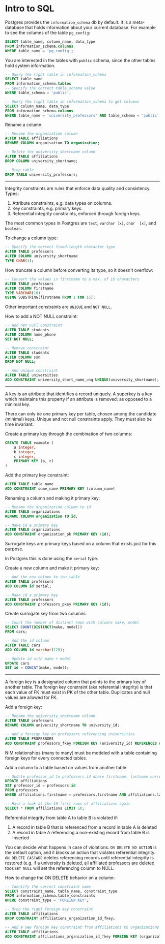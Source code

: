 # Intro to SQL

Postgres provides the `information_schema` db by default. It is a meta-database that holds information about your current database. For example to see the columns of the table `pg_config`:

```sql
SELECT table_name, column_name, data_type
FROM information_schema.columns
WHERE table_name = 'pg_config';
```

You are interested in the tables with  `public` schema, since the other tables hold system information. 

```sql
-- Query the right table in information_schema
SELECT table_name 
FROM information_schema.tables
-- Specify the correct table_schema value
WHERE table_schema = 'public';
```

```sql
-- Query the right table in information_schema to get columns
SELECT column_name, data_type 
FROM information_schema.columns 
WHERE table_name = 'university_professors' AND table_schema = 'public';
```

Rename a column: 

```sql
-- Rename the organisation column
ALTER TABLE affiliations
RENAME COLUMN organisation TO organization;

-- Delete the university_shortname column
ALTER TABLE affiliations
DROP COLUMN university_shortname;

-- Drop table
DROP TABLE university_professors;
```

---

Integrity constraints are rules that enforce data quality and consistency. Types:

1. Attribute constraints, e.g. data types on columns.
2. Key constraints, e.g. primary keys. 
3. Referential integrity constraints, enforced through foreign keys. 

The most common types in Postgres are `text`, `varchar [x]`, `char  [x]`, and `boolean`. 

To change a column type:

```sql
-- Specify the correct fixed-length character type
ALTER TABLE professors
ALTER COLUMN university_shortname
TYPE CHAR(3);
```

How truncate a column before converting its type, so it doesn't overflow: 

```sql
-- Convert the values in firstname to a max. of 16 characters
ALTER TABLE professors 
ALTER COLUMN firstname
TYPE VARCHAR(16)
USING SUBSTRING(firstname FROM 1 FOR 16);
```

Other important constraints are `UNIQUE` and `NOT NULL`. 

How to add a NOT NULL constraint:

```sql
-- Add not null constraint
ALTER TABLE students
ALTER COLUMN home_phone
SET NOT NULL;

-- Remove constraint
ALTER TABLE students
ALTER COLUMN ssn
DROP NOT NULL;
```

```sql
-- Add unique constraint
ALTER TABLE universities
ADD CONSTRAINT university_short_name_unq UNIQUE(university_shortname);
```

---

A key is an attribute that identifies a record uniquely. A superkey is a key which maintains this property if an attribute is removed; as opposed to a minimal key. 

There can only be one primary key per table, chosen among the candidate (minimal) keys. Unique and not null constraints apply. They must also be time invariant. 

Create a primary key through the combination of two columns: 

```sql
CREATE TABLE example (
    a integer,
    b integer,
    c integer,
    PRIMARY KEY (a, c)
)
```

Add the primary key constraint:

```sql
ALTER TABLE table_name
ADD CONSTRAINT some_name PRIMARY KEY (column_name)
```

Renaming a column and making it primary key: 

```sql
-- Rename the organization column to id
ALTER TABLE organizations
RENAME COLUMN organization TO id;

-- Make id a primary key
ALTER TABLE organizations
ADD CONSTRAINT organization_pk PRIMARY KEY (id);
```

Surrogate keys are primary keys based on a column that exists just for this purpose. 

In Postgres this is done using the `serial` type. 

Create a new column and make it primary key:

```sql
-- Add the new column to the table
ALTER TABLE professors 
ADD COLUMN id serial;

-- Make id a primary key
ALTER TABLE professors 
ADD CONSTRAINT professors_pkey PRIMARY KEY (id);
```

Create surrogate key from two columns:

```sql
-- Count the number of distinct rows with columns make, model
SELECT COUNT(DISTINCT(make, model)) 
FROM cars;

-- Add the id column
ALTER TABLE cars
ADD COLUMN id varchar(128);

-- Update id with make + model
UPDATE cars
SET id = CONCAT(make, model);
```

---

A foreign key is a designated column that points to the primary key of another table. The foreign key constraint (aka referential integrity) is that each value of FK must exist in PK of the other table. Duplicates and null values are allowed for FK. 

Add a foreign key:

```sql
-- Rename the university_shortname column
ALTER TABLE professors
RENAME COLUMN university_shortname TO university_id;

-- Add a foreign key on professors referencing universities
ALTER TABLE PROFESSORS 
ADD CONSTRAINT professors_fkey FOREIGN KEY (university_id) REFERENCES universities (id);
```

N:M relationships (many to many) must be modeled with a table containing foreign keys for every connected tables.

Add a column to a table based on values from another table:

```sql
-- Update professor_id to professors.id where firstname, lastname correspond to rows in professors
UPDATE affiliations
SET professor_id = professors.id
FROM professors
WHERE affiliations.firstname = professors.firstname AND affiliations.lastname = professors.lastname;

-- Have a look at the 10 first rows of affiliations again
SELECT * FROM affiliations LIMIT 10;
```

Referential integrity from table A to table B is violated if: 

1. A record in table B that is referenced from a record in table A is deleted
2. A record in table A referencing a non-existing record from table B is inserted

You can decide what happens in case of violations. `ON DELETE NO ACTION` is the default option, and it blocks an action that violates referential integrity. `ON DELETE CASCADE` deletes referencing records until referential integrity is restored (e.g. if a university is deleted, all affiliated professors are deleted too).`SET NULL` will set the referencing column to NULL. 

How to change the ON DELETE behavior on a column: 

```sql
-- Identify the correct constraint name
SELECT constraint_name, table_name, constraint_type
FROM information_schema.table_constraints
WHERE constraint_type = 'FOREIGN KEY';

-- Drop the right foreign key constraint
ALTER TABLE affiliations
DROP CONSTRAINT affiliations_organization_id_fkey;

-- Add a new foreign key constraint from affiliations to organizations which cascades deletion
ALTER TABLE affiliations
ADD CONSTRAINT affiliations_organization_id_fkey FOREIGN KEY (organization_id) REFERENCES organizations (id) ON DELETE CASCADE;
```

